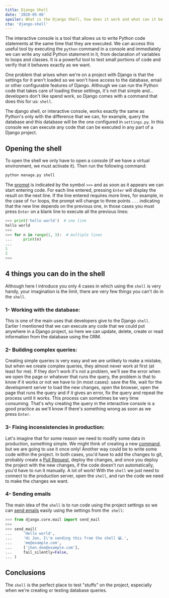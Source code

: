 ```yaml
---
title: Django Shell
date: '2020-05-06'
spoiler: What is the Django Shell, how does it work and what can it be used for
cta: 'django-shell'
---
```


The interactive console is a tool that allows us to write Python code statements at the same time that they are executed. We can access this useful tool by executing the `python` command in a console and immediately we can write any valid Python statement in it, from declaration of variables to loops and classes. It is a powerful tool to test small portions of code and verify that it behaves exactly as we want.

One problem that arises when we're on a project with Django is that the settings for it aren't loaded so we won't have access to the database, email or other configurable features of Django. Although we can run the Python code that takes care of loading these settings, it's not that simple and... developers don't like spend work, so Django comes with a command that does this for us: `shell`.

The django shell, or interactive console, works exactly the same as Python's only with the difference that we can, for example, query the database and this database will be the one configured in `settings.py`. In this console we can execute any code that can be executed in any part of a Django project.

## Opening the shell

To open the shell we only have to open a console (if we have a virtual environment, we must activate it). Then run the following command:

```bash
python manage.py shell
```

The [prompt](https://www.webopedia.com/TERM/P/prompt.html) is indicated by the symbol `>>>` and as soon as it appears we can start entering code. For each line entered, pressing `Enter` will display the result on the next line. If the line entered requires more lines, for example, in the case of `for` loops, the prompt will change to three points `...` indicating that the new line depends on the previous one, in those cases you must press `Enter` on a blank line to execute all the previous lines:

```python
>>> print('hello world')  # one line
hello world 
>>>
>>> for n in range(1, 3):  # multiple lines 
...	    print(n)
...
1
2
>>>
```

## 4 things you can do in the shell

Although here I introduce you only 4 cases in which using the `shell` is very handy, your imagination is the limit, there are very few things you can't do in the `shell`.

### 1- Working with the database:

This is one of the main uses that developers give to the Django `shell`. Earlier I mentioned that we can execute any code that we could put anywhere in a Django project, so here we can update, delete, create or read information from the database using the ORM.

### 2- Building complex queries:

Creating simple queries is very easy and we are unlikely to make a mistake, but when we create complex queries, they almost never work at first (at least for me). If they don't work it's not a problem, we'll see the error when we open the page or whatever that runs the query, the problem is that to know if it works or not we have to (in most cases): save the file, wait for the development server to load the new changes, open the browser, open the page that runs the query and if it gives an error, fix the query and repeat the process until it works. This process can sometimes be very time consuming. That's why creating the query in the interactive console is a good practice as we'll know if there's something wrong as soon as we press `Enter`.

### 3- Fixing inconsistencies in production:

Let's imagine that for some reason we need to modify some data in production, something simple. We might think of creating a new [command](https://docs.djangoproject.com/en/3.0/howto/custom-management-commands/), but we are going to use it once only! Another way could be to write some code within the project. In both cases, you'd have to add the changes to git, probably create a [Pull Request](https://help.github.com/en/github/collaborating-with-issues-and-pull-requests/about-pull-requests), deploy the changes, and once you deploy the project with the new changes, if the code doesn't run automatically, you'd have to run it manually. A lot of work! With the `shell` we just need to connect to the production server, open the `shell`, and run the code we need to make the changes we want.

### 4- Sending emails

The main idea of the `shell` is to run code using the project settings so we can [send emails](https://docs.djangoproject.com/en/3.0/topics/email/) easily using the settings from the` shell`:

```python
>>> from django.core.mail import send_mail
>>> 
>>> send_mail(
...     'Hello world',
...     'Hi Jon, I\'m sending this from the shell 😁.',
...     'me@example.com',
...     ['jhon.doe@example.com'],
...     fail_silently=False,
... )
```

## Conclusions

The `shell` is the perfect place to test "stuffs" on the project, especially when we're creating or testing database queries.

